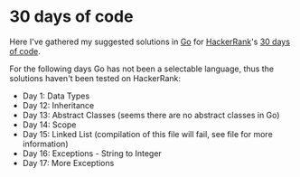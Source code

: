 # 30 days of code

Here I've gathered my suggested solutions in [Go](https://golang.org/) for [HackerRank](https://www.hackerrank.com/)'s [30 days of code](https://www.hackerrank.com/domains/tutorials/30-days-of-code).

For the following days Go has not been a selectable language, thus the solutions haven't been tested on HackerRank:

* Day 1: Data Types
* Day 12: Inheritance
* Day 13: Abstract Classes (seems there are no abstract classes in Go)
* Day 14: Scope
* Day 15: Linked List (compilation of this file will fail, see file for more information)
* Day 16: Exceptions - String to Integer
* Day 17: More Exceptions

